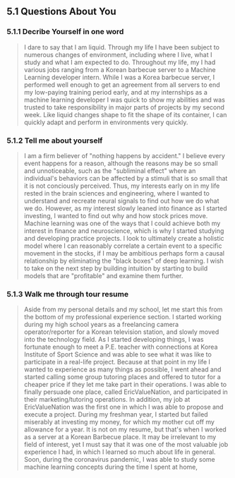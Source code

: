 ## 5.1 Questions About You

### 5.1.1 Decribe Yourself in one word
> I dare to say that I am liquid. Through my life I have been subject to numerous changes of environment, including where I live, what I study and what I am expected to do. Throughout my life, my I had various jobs ranging from a Korean barbecue server to a Machine Learning developer intern. While I was a Korea barbecue server, I performed well enough to get an agreement from all servers to end my low-paying training period early, and at my internships as a machine learning developer I was quick to show my abilities and was trusted to take responsibility in major parts of projects by my second week. Like liquid changes shape to fit the shape of its container, I can quickly adapt and perform in environments very quickly.

### 5.1.2 Tell me about yourself
> I am a firm believer of "nothing happens by accident." I believe every event happens for a reason, although the reasons may be so small and unnoticeable, such as the "subliminal effect" where an individual's behaviors can be affected by a stimuli that is so small that it is not conciously perceived. Thus, my interests early on in my life rested in the brain sciences and engineering, where I wanted to understand and recreate neural signals to find out how we do what we do. However, as my interest slowly leaned into finance as I started investing, I wanted to find out why and how stock prices move. Machine learning was one of the ways that I could achieve both my interest in finance and neuroscience, which is why I started studying and developing practice projects. I look to ultimately create a holistic model where I can reasonably correlate a certain event to a specific movement in the stocks, if I may be ambitious perhaps form a causal relationship by eliminating the "black boxes" of deep learning. I wish to take on the next step by building intuition by starting to build models that are "profitable" and examine them further. 

### 5.1.3 Walk me through tour resume

> Aside from my personal details and my school, let me start this from the bottom of my professional experience section. I started working during my high school years as a freelancing camera operator/reporter for a Korean television station, and slowly moved into the technology field. As I started developing things, I was fortunate enough to meet a P.E. teacher with connections at Korea Institute of Sport Science and was able to see what it was like to participate in a real-life project. Because at that point in my life I wanted to experience as many things as possible, I went ahead and started calling some group tutoring places and offered to tutor for a cheaper price if they let me take part in their operations. I was able to finally persuade one place, called EricValueNation, and participated in their marketing/tutoring operations. In addition, my job at EricValueNation was the first one in which I was able to propose and execute a project. During my freshman year, I started but failed miserably at investing my money, for which my mother cut off my allowance for a year. It is not on my resume, but that's when I worked as a server at a Korean Barbecue place. It may be irrelevant to my field of interest, yet I must say that it was one of the most valuable job experience I had, in which I learned so much about life in general. Soon, during the coronavirus pandemic, I was able to study some machine learning concepts during the time I spent at home, 